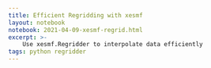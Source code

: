 ```yaml
---
title: Efficient Regridding with xesmf
layout: notebook
notebook: 2021-04-09-xesmf-regrid.html
excerpt: >-
    Use xesmf.Regridder to interpolate data efficiently
tags: python regridder 
---
```

